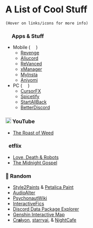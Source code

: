 # A List of Cool Stuff
`(Hover on links/icons for more info)`

### <img src="https://image.flaticon.com/icons/png/512/199/199570.png" width="16px" /> Apps & Stuff
- Mobile ( [<img src="https://www.nicepng.com/png/full/270-2705148_android-alpha-logo-ideas-complete-android-guide-book.png" width="10" />](Cool.md#-apps--stuff "Android") )
	- [Revenge](https://github.com/revenge-mod/revenge-bundle "Discord mod for the latest discord versions")
    - [Aliucord](https://aliucord.com "More stable discord mod for older (pre-React) version")
	- [ReVanced](https://revancedapp.com "App modifier/premium unlock (Spotify, YouTube, YTM, TikTok, etc.)")
	- [xManager](https://xmanagerapp.com "Pre-released Spotify ReVanced patches")
	- [MyInsta](https://myinsta.dev "Instagram mod, removes ads, adds privacy, and more")
	- [Aniyomi](https://aniyomi.org "Best anime + manga reader/watcher in one. Can also play for torrentio and things like that. Based on Mihon, Tachiyomi, etc.")
- PC ( [<img src="http://vignette4.wikia.nocookie.net/logopedia/images/8/84/Windows_symbol_2000s.svg/revision/latest?cb=20161001134149" width="10" />](Cool.md#-apps--stuff "Windows") )
	- [CursorFX](https://download.cnet.com/CursorFX/3000-2317_4-10070056.html "A free trial of a paid app to change your cursor")
	- [Spicetify](https://spicetify.app "Add themes and extensions to the Spotify app (like adblock, visualizer, and many more)")
	- [StartAllBack](https://startallback.com "Customize the windows Start Menu, Taskbar, and File Explorer")
	- [BetterDiscord](https://betterdiscord.app "Add themes and extensions to your Discord app")

### <img src="https://all-4-one.com/wp-content/uploads/2020/12/youtube-icon-logo-logo-icon-png-svg.png" width="18px" /> YouTube
- [The Roast of Weed](https://youtu.be/HP_aGGgR4Vs "A funny cartoon skit about drugs")

### <img src="https://upload.wikimedia.org/wikipedia/commons/thumb/0/0c/Netflix_2015_N_logo.svg/660px-Netflix_2015_N_logo.svg.png" width="10" />etflix
- [Love, Death & Robots](https://netflix.com/us/title/80174608/ "One of my new favorite shows")
- [The Midnight Gospel](https://www.netflix.com/us/title/80987903/ "A.. podcast. in space. I think?")

### 🔀 Random
- [Style2Paints](https://github.com/lllyasviel/style2paints "AI driven line art colorization tool") & [Petalica Paint](https://petalica-paint.pixiv.dev/index_en.html "Like S2P but a website")
- [AudioAlter](https://audioalter.com "Edit audio in many different ways")
- [PsychonautWiki](https://psychonautwiki.org/wiki/Main_Page "Wikipedia for drugs (whether you're looking at dosages or just find it interesting)")
- [InteractiveFics](https://chrome.google.com/webstore/detail/interactivefics/pcpjpdomcbnlkbghmchnjgeejpdlonli "A chrome extension to make fanfics interactive")
- [Discord Data Package Explorer](https://ddpe.androz2091.fr "Shows you your Discord stats from your requested data")
- [Genshin Interactive Map](https://genshin-impact-map.appsample.com/ "Find and track everything you need with explanations/images")
- [Cr**ai**yon](https://craiyon.com/ "An AI art generator, formerly DALL-E Mini"), [starryai](https://starryai.com/ "The best art AI, imo"), & [NightCafe](https://nightcafe.studio/ "Another art AI, similar to starryai")
